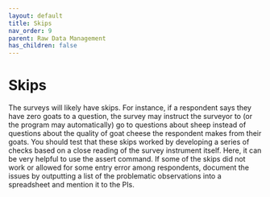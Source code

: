 ```yaml
---
layout: default
title: Skips
nav_order: 9
parent: Raw Data Management
has_children: false
---
```


# Skips
The surveys will likely have skips. For instance, if a respondent says they have zero goats to a question, the survey may instruct the surveyor to (or the program may automatically) go to questions about sheep instead of questions about the quality of goat cheese the respondent makes from their goats. You should test that these skips worked by developing a series of checks based on a close reading of the survey instrument itself. Here, it can be very helpful to use the assert command. If some of the skips did not work or allowed for some entry error among respondents, document the issues by outputting a list of the problematic observations into a spreadsheet and mention it to the PIs.
